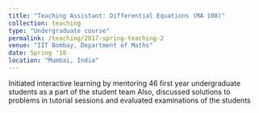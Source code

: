 ```yaml
---
title: "Teaching Assistant: Differential Equations (MA 108)"
collection: teaching
type: "Undergraduate course"
permalink: /teaching/2017-spring-teaching-2
venue: "IIT Bombay, Department of Maths"
date: Spring '18
location: "Mumbai, India"
---
```


Initiated interactive learning by mentoring 46 first year undergraduate students as a part of the student team 
Also, discussed solutions to problems in tutorial sessions and evaluated examinations of the students
